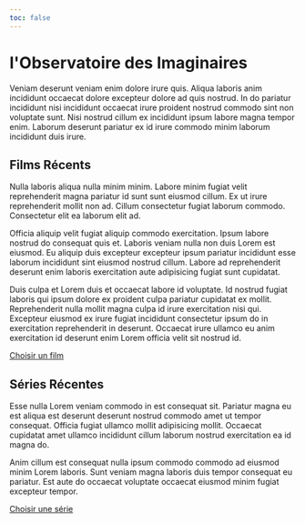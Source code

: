 ```yaml
---
toc: false
---
```


# l'Observatoire des Imaginaires

Veniam deserunt veniam enim dolore irure quis. Aliqua laboris anim incididunt occaecat dolore excepteur dolore ad quis nostrud. In do pariatur incididunt nisi incididunt occaecat irure proident nostrud commodo sint non voluptate sunt. Nisi nostrud cillum ex incididunt ipsum labore magna tempor enim. Laborum deserunt pariatur ex id irure commodo minim laborum incididunt duis irure.

## Films Récents

Nulla laboris aliqua nulla minim minim. Labore minim fugiat velit reprehenderit magna pariatur id sunt sunt eiusmod cillum. Ex ut irure reprehenderit mollit non ad. Cillum consectetur fugiat laborum commodo. Consectetur elit ea laborum elit ad.

Officia aliquip velit fugiat aliquip commodo exercitation. Ipsum labore nostrud do consequat quis et. Laboris veniam nulla non duis Lorem est eiusmod. Eu aliquip duis excepteur excepteur ipsum pariatur incididunt esse laborum incididunt sint eiusmod nostrud cillum. Labore ad reprehenderit deserunt enim laboris exercitation aute adipisicing fugiat sunt cupidatat.

Duis culpa et Lorem duis et occaecat labore id voluptate. Id nostrud fugiat laboris qui ipsum dolore ex proident culpa pariatur cupidatat ex mollit. Reprehenderit nulla mollit magna culpa id irure exercitation nisi qui. Excepteur eiusmod ex irure fugiat incididunt consectetur ipsum do in exercitation reprehenderit in deserunt. Occaecat irure ullamco eu anim exercitation id deserunt enim Lorem officia velit sit nostrud id.

<a href="./movies">Choisir un film</a>

## Séries Récentes

Esse nulla Lorem veniam commodo in est consequat sit. Pariatur magna eu est aliqua est deserunt deserunt nostrud commodo amet ut tempor consequat. Officia fugiat ullamco mollit adipisicing mollit. Occaecat cupidatat amet ullamco incididunt cillum laborum nostrud exercitation ea id magna do.

Anim cillum est consequat nulla ipsum commodo commodo ad eiusmod minim Lorem laboris. Sunt veniam magna laboris duis tempor consequat eu pariatur. Est aute do occaecat voluptate occaecat eiusmod minim fugiat excepteur tempor.

<a href="./shows">Choisir une série</a>

